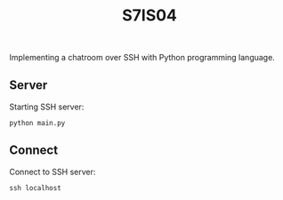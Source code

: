 <h1 align="center">
 S7IS04
</h1>

<br />

Implementing a chatroom over SSH with Python programming language.

## Server

Starting SSH server:

```shell
python main.py
```

## Connect

Connect to SSH server:

```shell
ssh localhost
```

